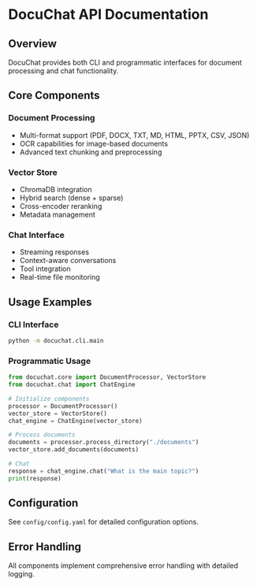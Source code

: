 # DocuChat API Documentation

## Overview
DocuChat provides both CLI and programmatic interfaces for document processing and chat functionality.

## Core Components

### Document Processing
- Multi-format support (PDF, DOCX, TXT, MD, HTML, PPTX, CSV, JSON)
- OCR capabilities for image-based documents
- Advanced text chunking and preprocessing

### Vector Store
- ChromaDB integration
- Hybrid search (dense + sparse)
- Cross-encoder reranking
- Metadata management

### Chat Interface
- Streaming responses
- Context-aware conversations
- Tool integration
- Real-time file monitoring

## Usage Examples

### CLI Interface
```bash
python -m docuchat.cli.main
```

### Programmatic Usage
```python
from docuchat.core import DocumentProcessor, VectorStore
from docuchat.chat import ChatEngine

# Initialize components
processor = DocumentProcessor()
vector_store = VectorStore()
chat_engine = ChatEngine(vector_store)

# Process documents
documents = processor.process_directory("./documents")
vector_store.add_documents(documents)

# Chat
response = chat_engine.chat("What is the main topic?")
print(response)
```

## Configuration

See `config/config.yaml` for detailed configuration options.

## Error Handling

All components implement comprehensive error handling with detailed logging.
